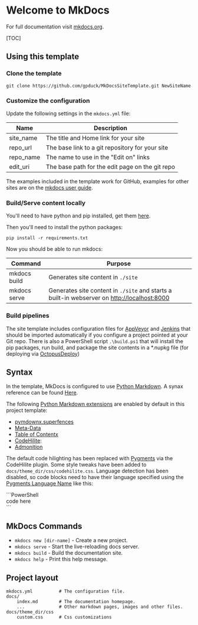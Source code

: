 # Welcome to MkDocs

For full documentation visit [mkdocs.org](http://mkdocs.org).

[TOC]

## Using this template

### Clone the template

```
git clone https://github.com/gpduck/MkDocsSiteTemplate.git NewSiteName
```

### Customize the configuration

Update the following settings in the `mkdocs.yml` file:

| Name | Description |
| ---- | ----------- |
| site_name | The title and Home link for your site |
| repo_url  | The base link to a git repository for your site |
| repo_name | The name to use in the "Edit on" links |
| edit_uri  | The base path for the edit page on the git repo |

The examples included in the template work for GitHub, examples for other sites are on the [mkdocs user guide](http://www.mkdocs.org/user-guide/configuration/).

### Build/Serve content locally

You'll need to have python and pip installed, get them [here](https://www.python.org/downloads/).

Then you'll need to install the python packages:

```
pip install -r requirements.txt
```

Now you should be able to run mkdocs:

| Command | Purpose |
| ------- | ------- |
| mkdocs build | Generates site content in `./site` |
| mkdocs serve | Generates site content in `./site` and starts a built-in webserver on [http://localhost:8000](http://localhost:8000) |

### Build pipelines

The site template includes configuration files for [AppVeyor](https://appveyor.com) and [Jenkins](https://jenkins.io) that should be imported automatically
if you configure a project pointed at your Git repo.  There is also a PowerShell script `.\build.ps1` that will install the pip packages, run build, and package
the site contents in a *.nupkg file (for deploying via [OctopusDeploy](https://octopus.com))


## Syntax

In the template, MkDocs is configured to use [Python Markdown](https://pythonhosted.org/Markdown/).  A synax reference
can be found [Here](http://daringfireball.net/projects/markdown/syntax).

The following [Python Markdown extensions](https://pythonhosted.org/Markdown/extensions/index.html) are enabled
by default in this project template:

* [pymdownx.superfences](http://facelessuser.github.io/pymdown-extensions/extensions/superfences/)
* [Meta-Data](https://pythonhosted.org/Markdown/extensions/meta_data.html)
* [Table of Contentx](https://pythonhosted.org/Markdown/extensions/toc.html)
* [CodeHilite](https://pythonhosted.org/Markdown/extensions/code_hilite.html):
* [Admonition](https://pythonhosted.org/Markdown/extensions/admonition.html)

The default code hilighting has been replaced with [Pygments](http://pygments.org/docs/) via the CodeHilite plugin.
Some style tweaks have been added to `docs/theme_dir/css/codehilite.css`.  Language detection has been disabled, so
code blocks need to have their language specified using the [Pygments Language Name](http://pygments.org/languages/) like this:

\`\`\`PowerShell  
  code here  
\`\`\`

## MkDocs Commands

* `mkdocs new [dir-name]` - Create a new project.
* `mkdocs serve` - Start the live-reloading docs server.
* `mkdocs build` - Build the documentation site.
* `mkdocs help` - Print this help message.

## Project layout

    mkdocs.yml          # The configuration file.
    docs/
        index.md        # The documentation homepage.
        ...             # Other markdown pages, images and other files.
    docs/theme_dir/css
        custom.css      # Css customizations
